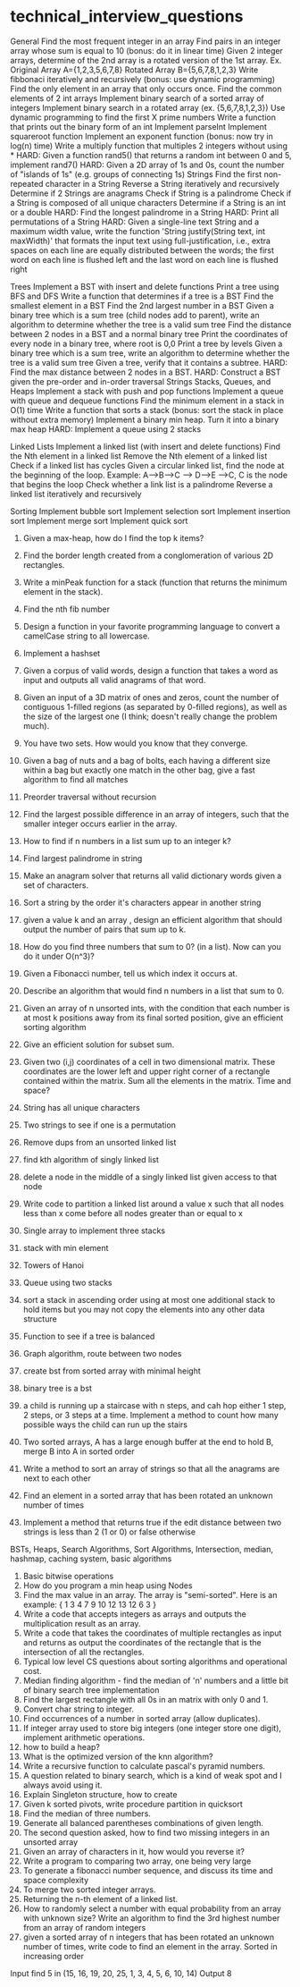 technical_interview_questions
=============================

General
Find the most frequent integer in an array
Find pairs in an integer array whose sum is equal to 10 (bonus: do it in linear time)
Given 2 integer arrays, determine of the 2nd array is a rotated version of the 1st array. Ex. Original Array A={1,2,3,5,6,7,8} Rotated Array B={5,6,7,8,1,2,3}
Write fibbonaci iteratively and recursively (bonus: use dynamic programming)
Find the only element in an array that only occurs once.
Find the common elements of 2 int arrays
Implement binary search of a sorted array of integers
Implement binary search in a rotated array (ex. {5,6,7,8,1,2,3})
Use dynamic programming to find the first X prime numbers
Write a function that prints out the binary form of an int
Implement parseInt
Implement squareroot function
Implement an exponent function (bonus: now try in log(n) time)
Write a multiply function that multiples 2 integers without using *
HARD: Given a function rand5() that returns a random int between 0 and 5, implement rand7()
HARD: Given a 2D array of 1s and 0s, count the number of "islands of 1s" (e.g. groups of connecting 1s)
Strings
Find the first non-repeated character in a String
Reverse a String iteratively and recursively
Determine if 2 Strings are anagrams
Check if String is a palindrome
Check if a String is composed of all unique characters
Determine if a String is an int or a double
HARD: Find the longest palindrome in a String
HARD: Print all permutations of a String
HARD: Given a single-line text String and a maximum width value, write the function 'String justify(String text, int maxWidth)' that formats the input text using full-justification, i.e., extra spaces on each line are equally distributed between the words; the first word on each line is flushed left and the last word on each line is flushed right

Trees
Implement a BST with insert and delete functions
Print a tree using BFS and DFS
Write a function that determines if a tree is a BST
Find the smallest element in a BST
Find the 2nd largest number in a BST
Given a binary tree which is a sum tree (child nodes add to parent), write an algorithm to determine whether the tree is a valid sum tree
Find the distance between 2 nodes in a BST and a normal binary tree
Print the coordinates of every node in a binary tree, where root is 0,0
Print a tree by levels
Given a binary tree which is a sum tree, write an algorithm to determine whether the tree is a valid sum tree
Given a tree, verify that it contains a subtree.
HARD: Find the max distance between 2 nodes in a BST.
HARD: Construct a BST given the pre-order and in-order traversal Strings
Stacks, Queues, and Heaps
Implement a stack with push and pop functions
Implement a queue with queue and dequeue functions
Find the minimum element in a stack in O(1) time
Write a function that sorts a stack (bonus: sort the stack in place without extra memory)
Implement a binary min heap. Turn it into a binary max heap
HARD: Implement a queue using 2 stacks






Linked Lists
Implement a linked list (with insert and delete functions)
Find the Nth element in a linked list
Remove the Nth element of a linked list
Check if a linked list has cycles
Given a circular linked list, find the node at the beginning of the loop. Example: A-->B-->C --> D-->E -->C, C is the node that begins the loop
Check whether a link list is a palindrome
Reverse a linked list iteratively and recursively

Sorting
Implement bubble sort
Implement selection sort
Implement insertion sort
Implement merge sort
Implement quick sort



1) Given a max-heap, how do I find the top k items?
2) Find the border length created from a conglomeration of various 2D rectangles.
3) Write a minPeak function for a stack (function that returns the minimum element in the stack).
4) Find the nth fib number
5)  Design a function in your favorite programming language to convert a camelCase string to all lowercase.
6) Implement a hashset
7) Given a corpus of valid words, design a function that takes a word as input and outputs all valid anagrams of that word. 
8) Given an input of a 3D matrix of ones and zeros, count the number of contiguous 1-filled regions (as separated by 0-filled regions), as well as the size of the largest one (I think; doesn't really change the problem much).
9) You have two sets. How would you know that they converge.
10) Given a bag of nuts and a bag of bolts, each having a different size within a bag but exactly one match in the other bag, give a fast algorithm to find all matches
11) Preorder traversal without recursion
12) Find the largest possible difference in an array of integers, such that the smaller integer occurs earlier in the array.
13) How to find if n numbers in a list sum up to an integer k?
14) Find largest palindrome in string
15) Make an anagram solver that returns all valid dictionary words given a set of characters.
16) Sort a string by the order it's characters appear in another string
17) given a value k and an array , design an efficient algorithm that should output the number of pairs that sum up to k.
18) How do you find three numbers that sum to 0? (in a list). Now can you do it under O(n^3)?
19) Given a Fibonacci number, tell us which index it occurs at.
20)  Describe an algorithm that would find n numbers in a list that sum to 0.
21) Given an array of n unsorted ints, with the condition that each number is at most k positions away from its final sorted position, give an efficient sorting algorithm
22) Give an efficient solution for subset sum.
23) Given two (i,j) coordinates of a cell in two dimensional matrix. These coordinates are the lower left and upper right corner of a rectangle contained within the matrix. Sum all the elements in the matrix. Time and space?

1) String has all unique characters
2) Two strings to see if one is a permutation
3) Remove dups from an unsorted linked list
4) find kth algorithm of singly linked list
5) delete a node in the middle of a singly linked list given access to that node
6) Write code to partition a linked list around a value x such that all nodes less than x come before all nodes greater than or equal to x
7) Single array to implement three stacks
8) stack with min element
9) Towers of Hanoi
10) Queue using two stacks
11) sort a stack in ascending order using at most one additional stack to hold items but you may not copy the elements into any other data structure
12) Function to see if a tree is balanced
13) Graph algorithm, route between two nodes
14) create bst from sorted array with minimal height
15) binary tree is a bst
16) a child is running up a staircase with n steps, and cah hop either 1 step, 2 steps, or 3 steps at a time. Implement a method to count how many possible ways the child can run up the stairs
17) Two sorted arrays, A has a large enough buffer at the end to hold B, merge B into A in sorted order
18) Write a method to sort an array of strings so that all the anagrams are next to each other
19) Find an element in a sorted array that has been rotated an unknown number of times
20) Implement a method that returns true if the edit distance between two strings is less than 2 (1 or 0) or false otherwise

BSTs, Heaps, Search Algorithms, Sort Algorithms, Intersection, median, hashmap, caching system, basic algorithms 

1. Basic bitwise operations
2. How do you program a min heap using Nodes
3.  Find the max value in an array. The array is "semi-sorted". Here is an example: { 1 3 4 7 9 10 12 13 12 6 3 }
4. Write a code that accepts integers as arrays and outputs the multiplication result as an array.
5. Write a code that takes the coordinates of multiple rectangles as input and returns as output the coordinates of the rectangle that is the intersection of all the rectangles.
6. Typical low level CS questions about sorting algorithms and operational cost.
7. Median finding algorithm - find the median of 'n' numbers and a little bit of binary search tree implementation
8.  Find the largest rectangle with all 0s in an matrix with only 0 and 1.
9. Convert char string to integer. 
10. Find occurrences of a number in sorted array (allow duplicates). 
11. If integer array used to store big integers (one integer store one digit), implement arithmetic operations.
12. how to build a heap?
13. What is the optimized version of the knn algorithm?
14. Write a recursive function to calculate pascal's pyramid numbers. 
15. A question related to binary search, which is a kind of weak spot and I always avoid using it.
16. Explain Singleton structure, how to create
17. Given k sorted pivots, write procedure partition in quicksort
18. Find the median of three numbers.
19. Generate all balanced parentheses combinations of given length.
20. The second question asked, how to find two missing integers in an unsorted array
21. Given an array of characters in it, how would you reverse it?
22.  Write a program to comparing two array, one being very large
23. To generate a fibonacci number sequence, and discuss its time and space complexity
24. To merge two sorted integer arrays.
25. Returning the n-th element of a linked list.
26. How to randomly select a number with equal probability from an array with unknown size?
 Write an algorithm to find the 3rd highest number from an array of random integers
27.  given a sorted array of n integers that has been rotated an unknown number of times, write code to find an element in the array. Sorted in increasing order

Input find 5 in (15, 16, 19, 20, 25, 1, 3, 4, 5, 6, 10, 14) Output 8
